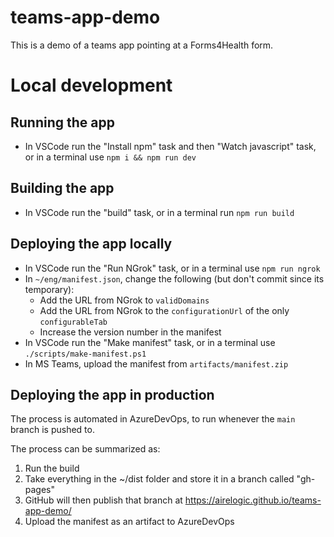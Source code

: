 # teams-app-demo

This is a demo of a teams app pointing at a Forms4Health form.

# Local development

## Running the app

- In VSCode run the "Install npm" task and then "Watch javascript" task, or in a terminal use `npm i && npm run dev`

## Building the app

- In VSCode run the "build" task, or in a terminal run `npm run build`

## Deploying the app locally

- In VSCode run the "Run NGrok" task, or in a terminal use `npm run ngrok`
- In `~/eng/manifest.json`, change the following (but don't commit since its temporary):
  - Add the URL from NGrok to `validDomains`
  - Add the URL from NGrok to the `configurationUrl` of the only `configurableTab`
  - Increase the version number in the manifest
- In VSCode run the "Make manifest" task, or in a terminal use `./scripts/make-manifest.ps1`
- In MS Teams, upload the manifest from `artifacts/manifest.zip`

## Deploying the app in production

The process is automated in AzureDevOps, to run whenever the `main` branch is pushed to.

The process can be summarized as:

1. Run the build
1. Take everything in the ~/dist folder and store it in a branch called "gh-pages"
1. GitHub will then publish that branch at https://airelogic.github.io/teams-app-demo/
1. Upload the manifest as an artifact to AzureDevOps
